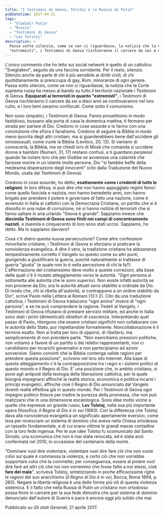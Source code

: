 ```yaml
---
title: "I Testimoni di Geova, Tolstoj e la Russia di Putin"
pubDatetime: 2017-04-21 
tags: 
  - "Vladimir Putin"
  - "Russia"
  - "Testimoni di Geova"
  - "Lev Tolstoj"
description: >
  Passa sotto silenzio, come se non ci riguardasse, la notizia che la Corte suprema russa ha messo al bando su tutto il territorio nazionale i Testimoni di Geova. Equiparati ai terroristi in quanto 
  "estremisti", i Testimoni di Geova rischieranno il carcere da sei a dieci anni se continueranno nel loro culto, e i loro beni saranno confiscati. Come sotto il comunismo. 
---
```


L'unico commento che ho letto sui social network è quello di un cattolico. "Svegliatevi", seguito da una faccina sorridente. Per il resto, silenzio. Silenzio anche da parte di chi è più sensibile ai diritti civili, di chi quotidianamente si preoccupa di gay, Rom, minoranze di ogni genere. Passa sotto silenzio, come se non ci riguardasse, la notizia che la Corte suprema russa ha messo al bando su tutto il territorio nazionale i Testimoni di Geova. **Equiparati ai terroristi in quanto "estremisti"**, i Testimoni di Geova rischieranno il carcere da sei a dieci anni se continueranno nel loro culto, e i loro beni saranno confiscati. Come sotto il comunismo.  

Non sono simpatici, i Testimoni di Geova. Fanno proselitismo in modo fastidioso, bussano alla porta di casa la domenica mattina, ti fermano per strada per parlare di Dio. Credono in cose assurde e lo fanno con una convinzione che sfiora il fanatismo. Credono di seguire la Bibbia in modo meno ipocrita degli altri cristiani, ma si guarderebbero bene dall'uccidere gli omosessuali, come vuole la Bibbia (Levitico, 20, 13). Si vantano di conoscerla, la Bibbia, ma se chiedi loro di Mosè che comanda si uccidere donne e bambini (Numeri, 31, 17) restano confusi, e ti guardano perplessi quando fai notare loro che per Giobbe se avvenisse una calamità che facesse morire in un istante molte persone, Dio "si farebbe beffe della medesima disperazione degli innocenti" (cito dalla Traduzione del Nuovo Mondo, usata dai Testimoni di Geova).  

Credono in cose assurde, ho detto; **esattamente come i credenti di tutte le religioni**. In loro difesa, si può dire che non hanno appoggiato regimi feroci come quello fascista e nazista, non hanno benedetto armi, non hanno brigato per prendere il potere e governare di fatto una nazione, come è avvenuto in Italia ai cattolici con la Democrazia Cristiana, un partito che si è dissolto in una nube di corruzione; né si hanno notizie di terroristi che si fanno saltare in aria urlando "Geova è grande". Sappiamo invece che **diecimila Testimoni di Geova sono finiti nei campi di concentramento nazisti**, e duemila e cinquecento di loro sono stati uccisi. Sappiamo, ho detto. Ma lo sappiamo davvero?  

Cosa c'è dietro questa nuova persecuzione? Come altre confessioni minoritarie cristiane, i Testimoni di Geova si sforzano si praticare la nonviolenza evangelica. A dire il vero, la tradizione cristiana ha abbastanza tempestivamente corretto il Vangelo su questo come su altri punti, giungendo a giustificare la guerra, purché naturalmente si trattasse di guerra "giusta" (e quale non lo è nella percezione di chi la fa?). L'affermazione del cristianesimo deve molto a queste correzioni, alla base delle quali c'è il mutato atteggiamento verso le autorità. "Ogni persona si sottometta alle autorità che le sono superiori. Non esiste infatti autorità se non proviene da Dio; ora le autorità attuali sono stabilite e ordinate da Dio. Di modo che, chi si ribella all'autorità, si contrappone a un ordine stabilito da Dio", scrive Paolo nella Lettera ai Romani (13.1-2). Cito da una traduzione cattolica; i Testimoni di Geova traducono "ogni anima" invece di "ogni persona", e se ne può comprendere la ragione. Fedeli al Vangelo, i Testimoni di Geova rifiutano di prestare servizio militare, ed anche in Italia sono stati i primi (dimenticati) obiettori di coscienza. Interpretando quel passo di Paolo, ritengono che essere cristiani significhi non collaborare con le autorità dello Stato, pur rispettandole formalmente. Noncollaborazione è il termine esatto. Non si tratta per loro di opporsi, di ribellarsi, ma semplicemente di non prendere parte. "Non esercitiamo pressioni politiche, non votiamo a favore di un partito o dei relativi rappresentanti, non ci candidiamo per incarichi governativi e non partecipiamo ad azioni sovversive. Siamo convinti che la Bibbia contenga valide ragioni per prendere questa posizione", scrivono nel loro sito Internet. Alla base di questo atteggiamento c'è la contrapposizione tra i regni e i sistemi politici di questo mondo e il Regno di Dio. E' una posizione che, in ambito cristiano, si pone agli antipodi della teologia della liberazione cattolica, per la quale bisogna impegnarsi affinché la realtà storica, economica e politica incarni i principi evangelici, affinché cioè il Regno di Dio annunciato dal Vangelo diventi realtà effettiva già in questo mondo. Per i Testimoni di Geova ogni impegno politico finisce per tradire la purezza della promessa, che non può realizzarsi che in una dimensione escatologica. Sono idee molto vicine a quelle che espresse un grande russo, **Lev Tolstoj**, nella sua più importante opera filosofica: _Il Regno di Dio è in voi_ (1893). Con la differenza che Tolstoj dava alla nonviolenza evangelica un significato apertamente eversivo, come leva per rovesciare un sistema di dominio che aveva nella Chiesa ortodossa un tassello fondamentale, e di cui erano vittime le grandi masse contadine con la loro fede ingenua. Per le sue idee Tolstoj fu scomunicato dal Santo Sinodo; una scomunica che non è mai stata revocata, ed è stata anzi confermata nel 2010, in occasione del centenario della morte.  

"Dominare vuol dire violentare, violentare vuol dire fare ciò che non vuole colui sul quale è commessa la violenza, e certo ciò che non vorrebbe sopportare colui che la commette; per conseguenza, essere al potere vuol dire fare ad altri ciò che noi non vorremmo che fosse fatto a noi stessi, cioè **fare del male**", scriveva Tolstoj, sintetizzando in poche efficacissime righe le ragioni del suo anarchismo (*Il Regno di Dio è in voi*, Bocca, Roma 1894, p. 260). Negare la libertà religiosa è una delle forme più vili di questa violenza sistemica. E il fatto che nella Russia di Putin un cristiano non ortodosso possa finire in carcere per la sua fede dimostra che quel sistema di dominio denunciato dall'autore di Guerra e pace è ancora oggi più solido che mai.  

Pubblicato su _Gli stati Generali_, 21 aprile 2017.
